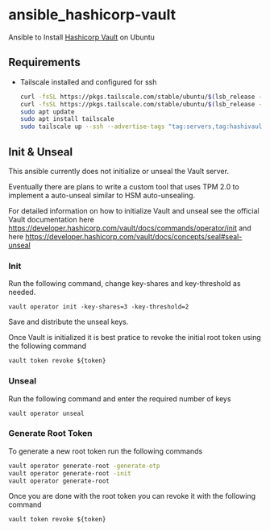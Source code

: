 # ansible_hashicorp-vault
Ansible to Install [Hashicorp Vault](https://www.vaultproject.io/) on Ubuntu

## Requirements

* Tailscale installed and configured for ssh
    ```bash
    curl -fsSL https://pkgs.tailscale.com/stable/ubuntu/$(lsb_release -cs).noarmor.gpg | sudo tee /usr/share/keyrings/tailscale-archive-keyring.gpg >/dev/null
    curl -fsSL https://pkgs.tailscale.com/stable/ubuntu/$(lsb_release -cs).tailscale-keyring.list | sudo tee /etc/apt/sources.list.d/tailscale.list
    sudo apt update
    sudo apt install tailscale
    sudo tailscale up --ssh --advertise-tags "tag:servers,tag:hashivault"
    ```

## Init & Unseal

This ansible currently does not initialize or unseal the Vault server.

Eventually there are plans to write a custom tool that uses TPM 2.0 to implement a auto-unseal similar to HSM auto-unsealing.

For detailed information on how to initialize Vault and unseal see the official Vault documentation here https://developer.hashicorp.com/vault/docs/commands/operator/init and here https://developer.hashicorp.com/vault/docs/concepts/seal#seal-unseal

### Init

Run the following command, change key-shares and key-threshold as needed.

`vault operator init -key-shares=3 -key-threshold=2`

Save and distribute the unseal keys.

Once Vault is initialized it is best pratice to revoke the initial root token using the following command

`vault token revoke ${token}`

### Unseal

Run the following command and enter the required number of keys

`vault operator unseal`

### Generate Root Token

To generate a new root token run the following commands

```bash
vault operator generate-root -generate-otp
vault operator generate-root -init
vault operator generate-root
```

Once you are done with the root token you can revoke it with the following command

`vault token revoke ${token}`